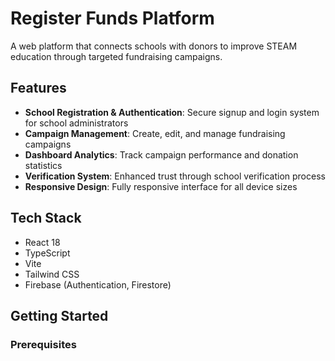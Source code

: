 # Register Funds Platform

A web platform that connects schools with donors to improve STEAM education through targeted fundraising campaigns.

## Features

- **School Registration & Authentication**: Secure signup and login system for school administrators
- **Campaign Management**: Create, edit, and manage fundraising campaigns
- **Dashboard Analytics**: Track campaign performance and donation statistics
- **Verification System**: Enhanced trust through school verification process
- **Responsive Design**: Fully responsive interface for all device sizes

## Tech Stack

- React 18
- TypeScript
- Vite
- Tailwind CSS
- Firebase (Authentication, Firestore)

## Getting Started

### Prerequisites
